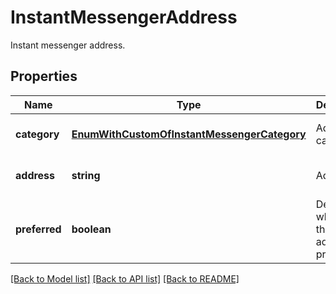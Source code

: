 # InstantMessengerAddress

Instant messenger address.             

## Properties
Name | Type | Description | Notes
---- | ---- | ----------- | -----
**category** | [**EnumWithCustomOfInstantMessengerCategory**](EnumWithCustomOfInstantMessengerCategory.md) | Address category.              | [optional] [default to undefined]
**address** | **string** | Address.              | [optional] [default to undefined]
**preferred** | **boolean** | Determines whether this address is preferred.              | [default to undefined]


[[Back to Model list]](README.md#documentation-for-models) [[Back to API list]](README.md#documentation-for-api-endpoints) [[Back to README]](README.md)
